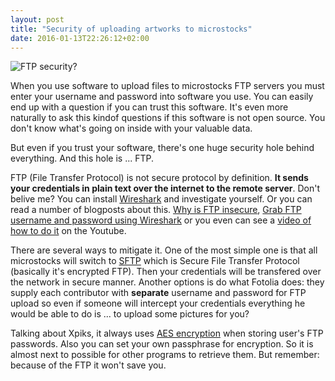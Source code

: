 ```yaml
---
layout: post
title: "Security of uploading artworks to microstocks"
date: 2016-01-13T22:26:12+02:00
---
```


<img alt="FTP security?" src="{{site.url}}/images/globe2.jpg" class="small-12 large-8" />

When you use software to upload files to microstocks FTP servers you must enter your username and password into software you use. You can easily end up with a question if you can trust this software. It's even more naturally to ask this kindof questions if this software is not open source. You don't know what's going on inside with your valuable data.

But even if you trust your software, there's one huge security hole behind everything. And this hole is ... FTP.

FTP (File Transfer Protocol) is not secure protocol by definition. <strong>It sends your credentials in plain text over the internet to the remote server</strong>. Don't belive me? You can install <a href="https://www.wireshark.org/" target="_blanc">Wireshark</a> and investigate yourself. Or you can read a number of blogposts about this. <a href="http://engineering.deccanhosts.com/2013/02/why-is-ftp-insecure.html" target="_blanc">Why is FTP insecure</a>, <a href="http://fixmyitsystem.com/2010/09/grab-ftp-username-and-password-using.html" target="_blanc">Grab FTP username and password using Wireshark</a> or you even can see a <a href="https://www.youtube.com/watch?v=qdo6XtFrEvo" target="_blanc">video of how to do it</a> on the Youtube.

There are several ways to mitigate it.
One of the most simple one is that all microstocks will switch to <a href="https://en.wikipedia.org/wiki/SSH_File_Transfer_Protocol" target="_blanc">SFTP</a> which is Secure File Transfer Protocol (basically it's encrypted FTP). Then your credentials will be transfered over the network in secure manner.
Another options is do what Fotolia does: they supply each contributor with <strong>separate</strong> username and password for FTP upload so even if someone will intercept your credentials everything he would be able to do is ... to upload some pictures for you?

Talking about Xpiks, it always uses <a href="https://en.wikipedia.org/wiki/Advanced_Encryption_Standard" target="_blanc">AES encryption</a> when storing user's FTP passwords. Also you can set your own passphrase for encryption. So it is almost next to possible for other programs to retrieve them. But remember: because of the FTP it won't save you.
